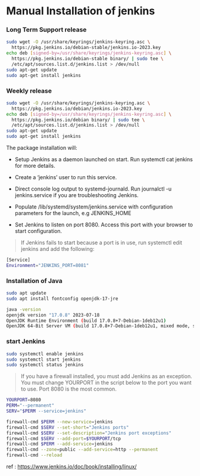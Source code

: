 # Manual Installation of jenkins

### Long Term Support release 

```bash
sudo wget -O /usr/share/keyrings/jenkins-keyring.asc \
  https://pkg.jenkins.io/debian-stable/jenkins.io-2023.key
echo deb [signed-by=/usr/share/keyrings/jenkins-keyring.asc] \
  https://pkg.jenkins.io/debian-stable binary/ | sudo tee \
  /etc/apt/sources.list.d/jenkins.list > /dev/null
sudo apt-get update
sudo apt-get install jenkins
```

### Weekly release

```bash
sudo wget -O /usr/share/keyrings/jenkins-keyring.asc \
  https://pkg.jenkins.io/debian/jenkins.io-2023.key
echo deb [signed-by=/usr/share/keyrings/jenkins-keyring.asc] \
  https://pkg.jenkins.io/debian binary/ | sudo tee \
  /etc/apt/sources.list.d/jenkins.list > /dev/null
sudo apt-get update
sudo apt-get install jenkins
```

The package installation will:

- Setup Jenkins as a daemon launched on start. Run systemctl cat jenkins for more details.

- Create a ‘jenkins’ user to run this service.

- Direct console log output to systemd-journald. Run journalctl -u jenkins.service if you are troubleshooting Jenkins.

- Populate /lib/systemd/system/jenkins.service with configuration parameters for the launch, e.g JENKINS_HOME

- Set Jenkins to listen on port 8080. Access this port with your browser to start configuration.

> If Jenkins fails to start because a port is in use, run systemctl edit jenkins and add the following:

```bash
[Service]
Environment="JENKINS_PORT=8081"
```

### Installation of Java

```bash
sudo apt update
sudo apt install fontconfig openjdk-17-jre

java -version
openjdk version "17.0.8" 2023-07-18
OpenJDK Runtime Environment (build 17.0.8+7-Debian-1deb12u1)
OpenJDK 64-Bit Server VM (build 17.0.8+7-Debian-1deb12u1, mixed mode, sharing)
```

### start Jenkins

```bash
sudo systemctl enable jenkins
sudo systemctl start jenkins
sudo systemctl status jenkins
```

> If you have a firewall installed, you must add Jenkins as an exception. You must change YOURPORT in the script below to the port you want to use. Port 8080 is the most common.

```bash
YOURPORT=8080
PERM="--permanent"
SERV="$PERM --service=jenkins"

firewall-cmd $PERM --new-service=jenkins
firewall-cmd $SERV --set-short="Jenkins ports"
firewall-cmd $SERV --set-description="Jenkins port exceptions"
firewall-cmd $SERV --add-port=$YOURPORT/tcp
firewall-cmd $PERM --add-service=jenkins
firewall-cmd --zone=public --add-service=http --permanent
firewall-cmd --reload
```

ref : https://www.jenkins.io/doc/book/installing/linux/